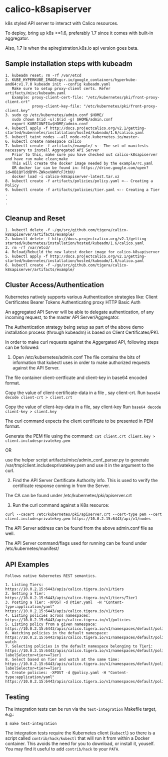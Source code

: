 # calico-k8sapiserver

k8s styled API server to interact with Calico resources.

To deploy, bring up k8s >=1.6, preferably 1.7 since it comes with built-in aggregator.

Also, 1.7 is when the apiregistration.k8s.io api version goes beta.

## Sample installation steps with kubeadm
```
1. kubeadm reset; rm -rf /var/etcd
2. KUBE_HYPERKUBE_IMAGE=gcr.io/google_containers/hyperkube-amd64:v1.7.0 kubeadm init --config kubeadm.yaml
   Make sure to setup proxy-client certs. Refer artifacts/misc/kubeadm.yaml
   Example: proxy-client-cert-file: "/etc/kubernetes/pki/front-proxy-client.crt"
            proxy-client-key-file: "/etc/kubernetes/pki/front-proxy-client.key"
3. sudo cp /etc/kubernetes/admin.conf $HOME/
   sudo chown $(id -u):$(id -g) $HOME/admin.conf
   export KUBECONFIG=$HOME/admin.conf
4. kubectl apply -f http://docs.projectcalico.org/v2.1/getting-started/kubernetes/installation/hosted/kubeadm/1.6/calico.yaml
5. kubectl taint nodes --all node-role.kubernetes.io/master-
6. kubectl create namespace calico
7. kubectl create -f artifacts/example/ <-- The set of manifests necessary to install Aggregated API Server
   Prior to this, make sure you have checked out calico-k8sapiserver and have run make clean;make
   This will create the docker image needed by the example/rc.yaml
   OR docker tar can be found in: https://drive.google.com/open?id=0B1QYlddBYM-ZWkoxVWNfcFJtbUU
   docker load -i calico-k8sapiserver-latest.tar.xz
8. kubectl create -f artifacts/policies/policy.yaml <-- Creating a Policy
9. kubectl create -f artifacts/policies/tier.yaml <-- Creating a Tier
.
.
.
```

## Cleanup and Reset
```
1. kubectl delete -f ~/go/src/github.com/tigera/calico-k8sapiserver/artifacts/example/
2. kubectl delete -f http://docs.projectcalico.org/v2.1/getting-started/kubernetes/installation/hosted/kubeadm/1.6/calico.yaml
3. rm -rf /var/etcd/
4. Reload/Rebuild the new latest docker image for calico-k8sapiserver
5. kubectl apply -f http://docs.projectcalico.org/v2.1/getting-started/kubernetes/installation/hosted/kubeadm/1.6/calico.yaml
6. kubectl create -f ~/go/src/github.com/tigera/calico-k8sapiserver/artifacts/example/
```

## Cluster Access/Authentication

Kubernetes natively supports various Authentication strategies like:
Client Certificates
Bearer Tokens
Authenticating proxy
HTTP Basic Auth

An aggregated API Server will be able to delegate authentication, of any incoming request, to the master API Server/Aggregator.

The Authentication strategy being setup as part of the above demo installation process (through kubeadm) is based on Client Certificates/PKI.

In order to make curl requests against the Aggergated API, following steps can be followed:

1. Open /etc/kubernetes/admin.conf
The file contains the bits of information that kubectl uses in order to make authorized requests against the API Server.

The file container client-certficate and client-key in base64 encoded format.

Copy the value of client-certificate-data in a file , say client-crt.
Run `base64 decode client-crt > client.crt`

Copy the value of client-key-data in a file, say client-key
Run `base64 decode client-key > client.key`

The curl command expects the client certificate to be presented in PEM format.

Generate the PEM file using the command:
`cat client.crt client.key > client.includesprivatekey.pem`

OR

use the helper script artifacts/misc/admin_conf_parser.py to generate /var/tmp/client.includesprivatekey.pem and use it in the
argument to the curl.

2. Find the API Server Certificate Authority info. This is used to verify the certificate response coming in from the Server.

The CA can be found under /etc/kubernetes/pki/apiserver.crt

3. Run the curl command against a K8s resource:

`curl --cacert /etc/kubernetes/pki/apiserver.crt --cert-type pem --cert client.includesprivatekey.pem https://10.0.2.15:6443/api/v1/nodes`

The API Server address can be found from the above admin.conf file as well.

The API Server command/flags used for running can be found under /etc/kubernetes/manifest/

## API Examples
```
Follows native Kubernetes REST semantics.

1. Listing Tiers: https://10.0.2.15:6443/apis/calico.tigera.io/v1/tiers
2. Getting a Tier: https://10.0.2.15:6443/apis/calico.tigera.io/v1/tiers/Tier1
3. Posting a Tier: -XPOST -d @tier.yaml  -H "Content-type:application/yaml"  https://10.0.2.15:6443/apis/calico.tigera.io/v1/tiers
4. Listing policies across namespaces: https://10.0.2.15:6443/apis/calico.tigera.io/v1/policies
5. Listing policy from a given namespace: https://10.0.2.15:6443/apis/calico.tigera.io/v1/namespaces/default/policies 
6. Watching policies in the default namespace: https://10.0.2.15:6443/apis/calico.tigera.io/v1/namespaces/default/policies?watch
7. Selecting policies in the default namespace belonging to Tier1: https://10.0.2.15:6443/apis/calico.tigera.io/v1/namespaces/default/policies?labelSelector=tier==Tier1
8. Select based on Tier and watch at the same time: https://10.0.2.15:6443/apis/calico.tigera.io/v1/namespaces/default/policies?labelSelector=tier==Tier1
9. Create policies: -XPOST -d @policy.yaml -H "Content-type:application/yaml" https://10.0.2.15:6443/apis/calico.tigera.io/v1/namespaces/default/policies
``` 

## Testing
The integration tests can be run via the `test-integration` Makefile target,
e.g.:

    $ make test-integration

The integration tests require the Kubernetes client (`kubectl`) so there is a
script called `contrib/hack/kubectl` that will run it from within a
Docker container. This avoids the need for you to download, or install it,
youself. You may find it useful to add `contrib/hack` to your `PATH`.

